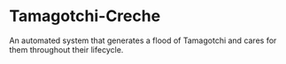 # Tamagotchi-Creche
An automated system that generates a flood of Tamagotchi and cares for them throughout their lifecycle.
